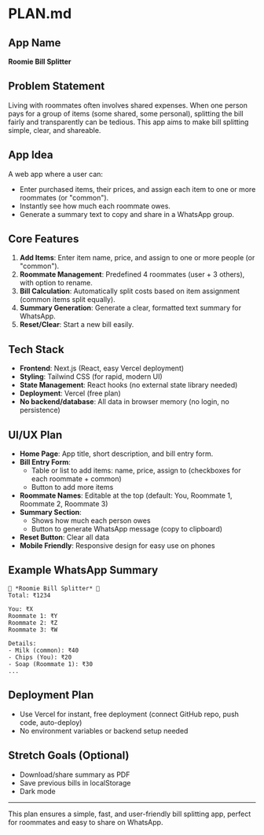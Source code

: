 # PLAN.md

## App Name
**Roomie Bill Splitter**

## Problem Statement
Living with roommates often involves shared expenses. When one person pays for a group of items (some shared, some personal), splitting the bill fairly and transparently can be tedious. This app aims to make bill splitting simple, clear, and shareable.

## App Idea
A web app where a user can:
- Enter purchased items, their prices, and assign each item to one or more roommates (or "common").
- Instantly see how much each roommate owes.
- Generate a summary text to copy and share in a WhatsApp group.

## Core Features
1. **Add Items**: Enter item name, price, and assign to one or more people (or "common").
2. **Roommate Management**: Predefined 4 roommates (user + 3 others), with option to rename.
3. **Bill Calculation**: Automatically split costs based on item assignment (common items split equally).
4. **Summary Generation**: Generate a clear, formatted text summary for WhatsApp.
5. **Reset/Clear**: Start a new bill easily.

## Tech Stack
- **Frontend**: Next.js (React, easy Vercel deployment)
- **Styling**: Tailwind CSS (for rapid, modern UI)
- **State Management**: React hooks (no external state library needed)
- **Deployment**: Vercel (free plan)
- **No backend/database**: All data in browser memory (no login, no persistence)

## UI/UX Plan
- **Home Page**: App title, short description, and bill entry form.
- **Bill Entry Form**:
  - Table or list to add items: name, price, assign to (checkboxes for each roommate + common)
  - Button to add more items
- **Roommate Names**: Editable at the top (default: You, Roommate 1, Roommate 2, Roommate 3)
- **Summary Section**:
  - Shows how much each person owes
  - Button to generate WhatsApp message (copy to clipboard)
- **Reset Button**: Clear all data
- **Mobile Friendly**: Responsive design for easy use on phones

## Example WhatsApp Summary
```
🧾 *Roomie Bill Splitter* 🧾
Total: ₹1234

You: ₹X
Roommate 1: ₹Y
Roommate 2: ₹Z
Roommate 3: ₹W

Details:
- Milk (common): ₹40
- Chips (You): ₹20
- Soap (Roommate 1): ₹30
...
```

## Deployment Plan
- Use Vercel for instant, free deployment (connect GitHub repo, push code, auto-deploy)
- No environment variables or backend setup needed

## Stretch Goals (Optional)
- Download/share summary as PDF
- Save previous bills in localStorage
- Dark mode

---

This plan ensures a simple, fast, and user-friendly bill splitting app, perfect for roommates and easy to share on WhatsApp. 